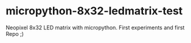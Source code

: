 # micropython-8x32-ledmatrix-test

Neopixel 8x32 LED matrix with micropython.
First experiments and first Repo ;)
